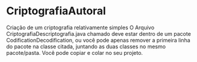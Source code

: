 # CriptografiaAutoral
Criação de um criptografia relativamente simples
O Arquivo CriptografiaDescriptografia.java chamado deve estar dentro de um pacote CodificationDecodification, ou você pode apenas remover a primeira linha do pacote na classe citada, juntando as duas classes no mesmo pacote/pasta. Você pode copiar e colar no seu projeto.

